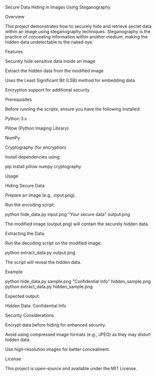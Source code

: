 Secure Data Hiding in Images Using Steganography

Overview

This project demonstrates how to securely hide and retrieve secret data within an image using steganography techniques. Steganography is the practice of concealing information within another medium, making the hidden data undetectable to the naked eye.

Features

Securely hide sensitive data inside an image

Extract the hidden data from the modified image

Uses the Least Significant Bit (LSB) method for embedding data

Encryption support for additional security

Prerequisites

Before running the scripts, ensure you have the following installed:

Python 3.x

Pillow (Python Imaging Library)

NumPy

Cryptography (for encryption)

Install dependencies using:

pip install pillow numpy cryptography

Usage

Hiding Secure Data

Prepare an image (e.g., input.png).

Run the encoding script:

python hide_data.py input.png "Your secure data" output.png

The modified image (output.png) will contain the securely hidden data.

Extracting the Data

Run the decoding script on the modified image:

python extract_data.py output.png

The script will reveal the hidden data.

Example

python hide_data.py sample.png "Confidential Info" hidden_sample.png
python extract_data.py hidden_sample.png

Expected output:

Hidden Data: Confidential Info

Security Considerations

Encrypt data before hiding for enhanced security.

Avoid using compressed image formats (e.g., JPEG) as they may distort hidden data.

Use high-resolution images for better concealment.

License

This project is open-source and available under the MIT License.



